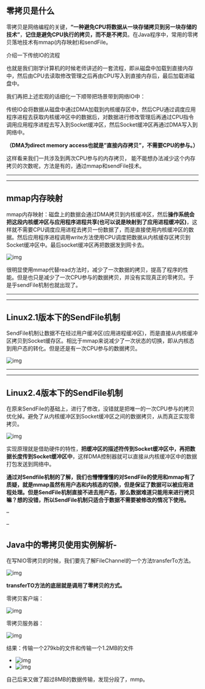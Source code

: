 ## 零拷贝是什么

零拷贝是网络编程的关键，**“一种避免CPU将数据从一块存储拷贝到另一块存储的技术”**，**记住是避免CPU执行的拷贝，而不是不拷贝**。在Java程序中，常用的零拷贝落地技术有mmap(内存映射)和sendFile。

介绍一下传统IO的流程

也就是我们刚学计算机的时候老师讲述的一套流程，即从磁盘中加载到直接内存中，然后由CPU去读取修改管理之后再由CPU写入到直接内存后，最后加载进磁盘中。

我们再把上述宏观的话细化一下顺带把场景带到网络IO中：

传统IO会将数据从磁盘中通过DMA加载到内核缓存区中，然后CPU通过调度应用程序进程去获取内核缓冲区中的数据后，对数据进行修改管理后再通过CPU指令调用应用程序进程去写入到Socket缓冲区，然后Socket缓冲区再通过DMA写入到网络中。

**（DMA为direct memory access也就是”直接内存拷贝”，不需要CPU的参与。）**

这样看来我们一共涉及到两次CPU参与的内存拷贝， 能不能想办法减少这个内存拷贝的次数呢，方法是有的，通过mmap和sendFile技术。

------

------

## mmap内存映射

mmap内存映射：磁盘上的数据会通过DMA拷贝到内核缓冲区，然后**操作系统会把这段内核缓冲区与应用程序进程共享(也可以说是映射到了应用进程缓冲区)**，这样就不需要CPU调度应用进程去拷贝一份数据了，而是直接使用内核缓冲区的数据。然后应用程序进程调用write方法使用CPU调度把数据从内核缓存区拷贝到Socket缓冲区中。最后socket缓冲区再把数据发到网卡去。

![img](../图库/niocopy01.png)

很明显使用mmap代替read方法时，减少了一次数据的拷贝，提高了程序的性能。但是也只是减少了一次CPU参与的数据拷贝，并没有实现真正的零拷贝。于是乎sendFile机制也就出现了。

------

------

## Linux2.1版本下的SendFile机制

SendFile机制让数据不在经过用户缓冲区(应用进程缓冲区)，而是直接从内核缓冲区拷贝到Socket缓存区。相比于mmap来说减少了一次状态的切换，即从内核态到用户态的转化。但是还是有一次CPU参与的数据拷贝。

![img](../图库/niocopy02.png)

------

------

## Linux2.4版本下的SendFile机制

在原来SendFile的基础上，进行了修改，没错就是把唯一的一次CPU参与的拷贝优化掉。避免了从内核缓冲区到Socket缓冲区之间的数据拷贝，从而真正实现零拷贝。

![img](../图库/niocopy03.png)

实现原理就是借助硬件的特性，**把缓冲区的描述符传到Socket缓冲区中，再把数据长度传到Socket缓冲区中**，这样DMA控制器就可以直接从内核缓冲区中的数据打包发送到网络中。

**通过对Sendfile机制的了解，我们也懵懵懂懂的对SendFile的使用和mmap有了质疑，就是mmap虽然有用户态和内核态的切换，但是保证了数据可以被应用进程处理。但是SendFile机制直接不进去用户态，那么数据难道只能用来进行拷贝嘛？想的没错，所以SendFile机制只适合于数据不需要被修改的情况下使用。**

–

–

## Java中的零拷贝使用实例解析-

在写NIO零拷贝的时候，我们要先了解FileChannel的一个方法transferTo方法。

![img](../图库/niocopy04.png)

**transferTO方法的底层就是调用了零拷贝的方式。**

零拷贝客户端：

![img](../图库/niocopy05.png)



零拷贝服务器：

![img](../图库/niocopy06.png)

结果：传输一个279kb的文件和传输一个1.2MB的文件

- ![img](../图库/niocopy7-1.jpeg)
- ![img](../图库/niocopy7-2.jpeg)

自己后来又做了超过8MB的数据传输，发现分段了，mmp。

